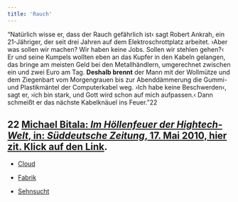 ```yaml
---
title: 'Rauch'
---
```


“Natürlich wisse er, dass der Rauch gefährlich ist‹ sagt Robert Ankrah, ein 21-Jähriger, der seit drei Jahren auf dem Elektroschrottplatz arbeitet. ›Aber was sollen wir machen? Wir haben keine Jobs. Sollen wir stehlen gehen?‹ Er und seine Kumpels wollten eben an das Kupfer in den Kabeln gelangen, das bringe am meisten Geld bei den Metallhändlern, umgerechnet zwischen ein und zwei Euro am Tag. **Deshalb brennt** der Mann mit der Wollmütze und dem Ziegenbart vom Morgengrauen bis zur Abenddämmerung die Gummi- und Plastikmäntel der Computerkabel weg. ›Ich habe keine Beschwerden‹, sagt er, ›ich bin stark, und Gott wird schon auf mich aufpassen.‹ Dann schmeißt er das nächste Kabelknäuel ins Feuer.”22
## **22** [Michael Bitala: _Im Höllenfeuer der Hightech-Welt_, in: _Süddeutsche Zeitung_, 17. Mai 2010, hier zit. Klick auf den Link](https://www.sueddeutsche.de/wissen/ghana-im-hoellenfeuer-der-hightech-welt-1.689901?print=true).

* [Cloud](Clouds_de)

* [Fabrik](The%20Factory_de)

* [Sehnsucht](Longing_de)
